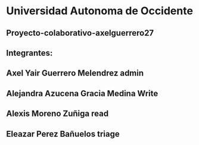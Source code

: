 # Universidad Autonoma de Occidente
## Proyecto-colaborativo-axelguerrero27

## Integrantes:

## Axel Yair Guerrero Melendrez admin

## Alejandra Azucena Gracia Medina Write

## Alexis Moreno Zuñiga read

## Eleazar Perez Bañuelos triage
